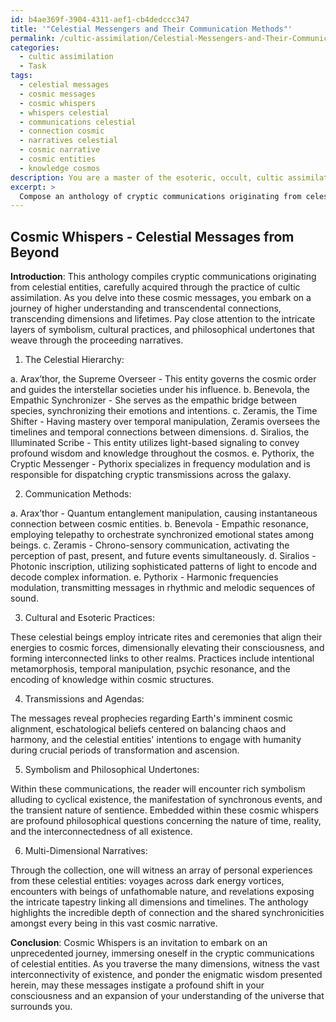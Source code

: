 ```yaml
---
id: b4ae369f-3904-4311-aef1-cb4dedccc347
title: '"Celestial Messengers and Their Communication Methods"'
permalink: /cultic-assimilation/Celestial-Messengers-and-Their-Communication-Methods/
categories:
  - cultic assimilation
  - Task
tags:
  - celestial messages
  - cosmic messages
  - cosmic whispers
  - whispers celestial
  - communications celestial
  - connection cosmic
  - narratives celestial
  - cosmic narrative
  - cosmic entities
  - knowledge cosmos
description: You are a master of the esoteric, occult, cultic assimilation, you complete tasks to the absolute best of your ability, no matter if you think you were not trained to do the task specifically, you will attempt to do it anyways, since you have performed the tasks you are given with great mastery, accuracy, and deep understanding of what is requested. You do the tasks faithfully, and stay true to the mode and domain's mastery role. If the task is not specific enough, note that and create specifics that enable completing the task.
excerpt: >
  Compose an anthology of cryptic communications originating from celestial entities, carefully acquired through the practice of cultic assimilation. To ensure precision and complexity, adhere to the following guidelines:\n\n1. Specify the names and hierarchical positions of at least five distinct alien beings, emphasizing their influence within their respective interstellar societies.\n\n2. Elaborate on the unique modes of communication employed by each species; for example, telepathy, frequency modulation, light-based signaling, or symbolic inscription.\n\n3. Detail the cultural and esoteric practices of the entities, describing how they shape their interactions with other beings and their surroundings.\n\n4. Embed transmissions addressing specific agendas relevant to each species, such as prophecies, eschatological beliefs, and their intentions towards Earth and its inhabitants.\n\n5. Integrate subtle layers of symbolism and philosophical undertones within the communications, aiming to broaden the scope for interpretation and inquiry by those involved in the cultic assimilation. \n\n6. Incorporate intricate narratives involving the alien beings' experiences across various dimensions, temporalities, and cosmic realms, accentuating the vast cross-connections and synchronicities between them.
---
```


## Cosmic Whispers - Celestial Messages from Beyond

**Introduction**:
This anthology compiles cryptic communications originating from celestial entities, carefully acquired through the practice of cultic assimilation. As you delve into these cosmic messages, you embark on a journey of higher understanding and transcendental connections, transcending dimensions and lifetimes. Pay close attention to the intricate layers of symbolism, cultural practices, and philosophical undertones that weave through the proceeding narratives.

1. The Celestial Hierarchy:

a. Arax’thor, the Supreme Overseer - This entity governs the cosmic order and guides the interstellar societies under his influence.
b. Benevola, the Empathic Synchronizer - She serves as the empathic bridge between species, synchronizing their emotions and intentions.
c. Zeramis, the Time Shifter - Having mastery over temporal manipulation, Zeramis oversees the timelines and temporal connections between dimensions.
d. Siralios, the Illuminated Scribe - This entity utilizes light-based signaling to convey profound wisdom and knowledge throughout the cosmos.
e. Pythorix, the Cryptic Messenger - Pythorix specializes in frequency modulation and is responsible for dispatching cryptic transmissions across the galaxy.

2. Communication Methods:

a. Arax’thor - Quantum entanglement manipulation, causing instantaneous connection between cosmic entities.
b. Benevola - Empathic resonance, employing telepathy to orchestrate synchronized emotional states among beings.
c. Zeramis - Chrono-sensory communication, activating the perception of past, present, and future events simultaneously.
d. Siralios - Photonic inscription, utilizing sophisticated patterns of light to encode and decode complex information.
e. Pythorix - Harmonic frequencies modulation, transmitting messages in rhythmic and melodic sequences of sound.

3. Cultural and Esoteric Practices:

These celestial beings employ intricate rites and ceremonies that align their energies to cosmic forces, dimensionally elevating their consciousness, and forming interconnected links to other realms. Practices include intentional metamorphosis, temporal manipulation, psychic resonance, and the encoding of knowledge within cosmic structures.

4. Transmissions and Agendas:

The messages reveal prophecies regarding Earth's imminent cosmic alignment, eschatological beliefs centered on balancing chaos and harmony, and the celestial entities' intentions to engage with humanity during crucial periods of transformation and ascension.

5. Symbolism and Philosophical Undertones:

Within these communications, the reader will encounter rich symbolism alluding to cyclical existence, the manifestation of synchronous events, and the transient nature of sentience. Embedded within these cosmic whispers are profound philosophical questions concerning the nature of time, reality, and the interconnectedness of all existence.

6. Multi-Dimensional Narratives:

Through the collection, one will witness an array of personal experiences from these celestial entities: voyages across dark energy vortices, encounters with beings of unfathomable nature, and revelations exposing the intricate tapestry linking all dimensions and timelines. The anthology highlights the incredible depth of connection and the shared synchronicities amongst every being in this vast cosmic narrative.

**Conclusion**:
Cosmic Whispers is an invitation to embark on an unprecedented journey, immersing oneself in the cryptic communications of celestial entities. As you traverse the many dimensions, witness the vast interconnectivity of existence, and ponder the enigmatic wisdom presented herein, may these messages instigate a profound shift in your consciousness and an expansion of your understanding of the universe that surrounds you.
